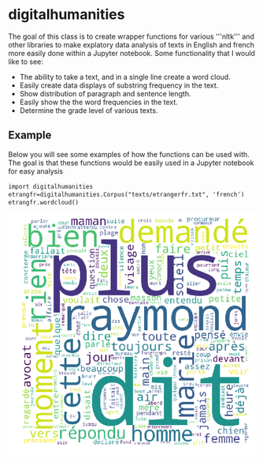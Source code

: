 # digitalhumanities

The goal of this class is to create wrapper functions for various '''nltk''' and other libraries to make explatory data analysis of texts in English and french more easily done within a Jupyter notebook. Some functionality that I would like to see:

* The ability to take a text, and in a single line create a word cloud.
* Easily create data displays of substring frequency in the text. 
* Show distribution of paragraph and sentence length.
* Easily show the the word frequencies in the text.
* Determine the grade level of various texts.

## Example

Below you will see some examples of how the functions can be used with. The
goal is that these functions would be easily used in a Jupyter notebook for 
easy analysis

```
import digitalhumanities
etrangfr=digitalhumanities.Corpus("texts/etrangerfr.txt", 'french')
etrangfr.wordcloud()
```
![Wordcloud for the french version of The Stranger][etrangerfr]






[etrangerfr]: https://github.com/mbardoe/digitalhumanities/blob/master/wordcloudetrangerfr.png